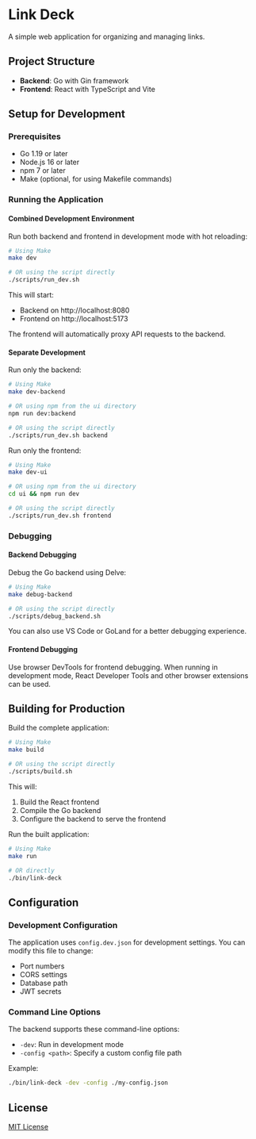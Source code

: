 # Link Deck

A simple web application for organizing and managing links.

## Project Structure

- **Backend**: Go with Gin framework
- **Frontend**: React with TypeScript and Vite

## Setup for Development

### Prerequisites

- Go 1.19 or later
- Node.js 16 or later
- npm 7 or later
- Make (optional, for using Makefile commands)

### Running the Application

#### Combined Development Environment

Run both backend and frontend in development mode with hot reloading:

```bash
# Using Make
make dev

# OR using the script directly
./scripts/run_dev.sh
```

This will start:
- Backend on http://localhost:8080
- Frontend on http://localhost:5173

The frontend will automatically proxy API requests to the backend.

#### Separate Development

Run only the backend:

```bash
# Using Make
make dev-backend

# OR using npm from the ui directory
npm run dev:backend

# OR using the script directly
./scripts/run_dev.sh backend
```

Run only the frontend:

```bash
# Using Make
make dev-ui

# OR using npm from the ui directory
cd ui && npm run dev

# OR using the script directly
./scripts/run_dev.sh frontend
```

### Debugging

#### Backend Debugging

Debug the Go backend using Delve:

```bash
# Using Make
make debug-backend

# OR using the script directly
./scripts/debug_backend.sh
```

You can also use VS Code or GoLand for a better debugging experience.

#### Frontend Debugging

Use browser DevTools for frontend debugging. When running in development mode, React Developer Tools and other browser extensions can be used.

## Building for Production

Build the complete application:

```bash
# Using Make
make build

# OR using the script directly
./scripts/build.sh
```

This will:
1. Build the React frontend
2. Compile the Go backend
3. Configure the backend to serve the frontend

Run the built application:

```bash
# Using Make
make run

# OR directly
./bin/link-deck
```

## Configuration

### Development Configuration

The application uses `config.dev.json` for development settings. You can modify this file to change:

- Port numbers
- CORS settings
- Database path
- JWT secrets

### Command Line Options

The backend supports these command-line options:

- `-dev`: Run in development mode
- `-config <path>`: Specify a custom config file path

Example:
```bash
./bin/link-deck -dev -config ./my-config.json
```

## License

[MIT License](LICENSE) 